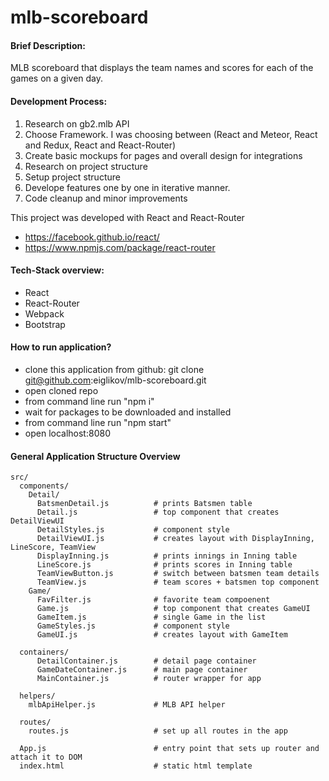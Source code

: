 
# mlb-scoreboard

#### Brief Description:
MLB scoreboard that displays the team names and scores for each of the games on a given day.


#### Development Process:
1. Research on gb2.mlb API
2. Choose Framework. I was choosing between (React and Meteor, React and Redux, React and React-Router)
3. Create basic mockups for pages and overall design for integrations
4. Research on project structure
5. Setup project structure
6. Develope features one by one in iterative manner.
7. Code cleanup and minor improvements

This project was developed with React and React-Router
* https://facebook.github.io/react/
* https://www.npmjs.com/package/react-router



#### Tech-Stack overview:
* React 
* React-Router
* Webpack
* Bootstrap



#### How to run application?

* clone this application from github: git clone git@github.com:eiglikov/mlb-scoreboard.git
* open cloned repo
* from command line run "npm i"
* wait for packages to be downloaded and installed
* from command line run "npm start"
* open localhost:8080



#### General Application Structure Overview


```
src/
  components/
    Detail/
      BatsmenDetail.js          # prints Batsmen table
      Detail.js                 # top component that creates DetailViewUI
      DetailStyles.js           # component style
      DetailViewUI.js           # creates layout with DisplayInning, LineScore, TeamView
      DisplayInning.js          # prints innings in Inning table
      LineScore.js              # prints scores in Inning table
      TeamViewButton.js         # switch between batsmen team details
      TeamView.js               # team scores + batsmen top component
    Game/
      FavFilter.js              # favorite team compoenent
      Game.js                   # top component that creates GameUI
      GameItem.js               # single Game in the list
      GameStyles.js             # component style
      GameUI.js                 # creates layout with GameItem

  containers/
      DetailContainer.js        # detail page container
      GameDateContainer.js      # main page container
      MainContainer.js          # router wrapper for app

  helpers/
    mlbApiHelper.js             # MLB API helper

  routes/
    routes.js                   # set up all routes in the app

  App.js                        # entry point that sets up router and attach it to DOM
  index.html                    # static html template
```
